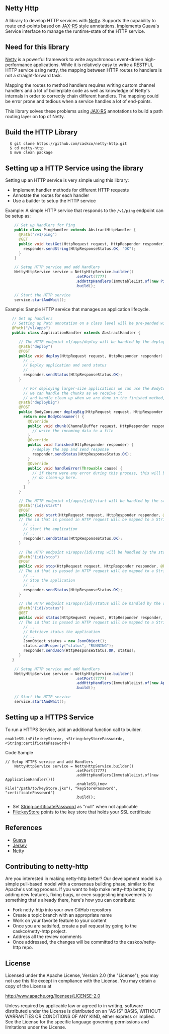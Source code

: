 Netty Http
-------
A library to develop HTTP services with [Netty](http://netty.io/). Supports the capability to route end-points based on [JAX-RS](https://jax-rs-spec.java.net/) style annotations. Implements Guava's Service interface to manage the runtime-state of the HTTP service.

<!--
Does it work?
-------------
[![Build Status](https://travis-ci.org/caskco/netty-http.svg?branch=develop)](https://travis-ci.org/caskco/netty-http)
-->

Need for this library 
---------------------
[Netty](http://netty.io/) is a powerful framework to write asynchronous event-driven high-performance applications. While it is relatively easy to write a RESTFUL HTTP service using netty, the mapping between HTTP routes to handlers is
not a straight-forward task.

Mapping the routes to method handlers requires writing custom channel handlers and a lot of boilerplate code
as well as knowledge of Netty's internals in order to correctly chain different handlers. The mapping could be
error prone and tedious when a service handles a lot of end-points.

This library solves these problems using [JAX-RS](https://jax-rs-spec.java.net/) annotations to build a path routing layer on top of Netty.

Build the HTTP Library
----------------------
```
  $ git clone https://github.com/caskco/netty-http.git
  $ cd netty-http
  $ mvn clean package
```

Setting up a HTTP Service using the library
--------------------------------------------
Setting up an HTTP service is very simple using this library:
* Implement handler methods for different HTTP requests
* Annotate the routes for each handler
* Use a builder to setup the HTTP service

Example: A simple HTTP service that responds to the `/v1/ping` endpoint can be setup as:

```java
    // Set up Handlers for Ping
    public class PingHandler extends AbstractHttpHandler {
      @Path("/v1/ping")
      @GET
      public void testGet(HttpRequest request, HttpResponder responder){
        responder.sendString(HttpResponseStatus.OK, "OK");
      }
    }

    // Setup HTTP service and add Handlers
    NettyHttpService service = NettyHttpService.builder()
                               .setPort(7777)
                               .addHttpHandlers(ImmutableList.of(new PingHandler()))
                               .build();

    // Start the HTTP service
    service.startAndWait();
```

Example: Sample HTTP service that manages an application lifecycle.

```java
   // Set up handlers
   // Setting up Path annotation on a class level will be pre-pended with
   @Path("/v1/apps")
   public class ApplicationHandler extends AbstractHandler {

      // The HTTP endpoint v1/apps/deploy will be handled by the deploy method given below
      @Path("deploy")
      @POST
      public void deploy(HttpRequest request, HttpResponder responder) {
        // ..
        // Deploy application and send status
        // ..
        responder.sendStatus(HttpResponseStatus.OK);
      }

        // For deploying larger-size applications we can use the BodyConsumer abstract-class,
        // we can handle the chunks as we receive it
        // and handle clean up when we are done in the finished method, this approach is memory efficient
      @Path("deploybig")
      @POST
      public BodyConsumer deployBig(HttpRequest request, HttpResponder responder) {
        return new BodyConsumer() {
          @Override
          public void chunk(ChannelBuffer request, HttpResponder responder) {
            // write the incoming data to a file
          }
          @Override
          public void finished(HttpResponder responder) {
            //deploy the app and send response
            responder.sendStatus(HttpResponseStatus.OK);
          }
          @Override
          public void handleError(Throwable cause) {
            // if there were any error during this process, this will be called.
            // do clean-up here.
          }
        }
      }

      // The HTTP endpoint v1/apps/{id}/start will be handled by the start method given below
      @Path("{id}/start")
      @POST
      public void start(HttpRequest request, HttpResponder responder, @PathParam("id") String id) {
      // The id that is passed in HTTP request will be mapped to a String via the PathParam annotation
        // ..
        // Start the application
        // ..
        responder.sendStatus(HttpResponseStatus.OK);
      }

      // The HTTP endpoint v1/apps/{id}/stop will be handled by the stop method given below
      @Path("{id}/stop")
      @POST
      public void stop(HttpRequest request, HttpResponder responder, @PathParam("id") String id) {
      // The id that is passed in HTTP request will be mapped to a String via the PathParam annotation
        // ..
        // Stop the application
        // ..
        responder.sendStatus(HttpResponseStatus.OK);
      }

      // The HTTP endpoint v1/apps/{id}/status will be handled by the status method given below
      @Path("{id}/status")
      @GET
      public void status(HttpRequest request, HttpResponder responder, @PathParam("id") String id) {
      // The id that is passed in HTTP request will be mapped to a String via the PathParam annotation
        // ..
        // Retrieve status the application
        // ..
        JsonObject status = new JsonObject();
        status.addProperty("status", "RUNNING");
        responder.sendJson(HttpResponseStatus.OK, status);
      }
   }

    // Setup HTTP service and add Handlers
    NettyHttpService service = NettyHttpService.builder()
                               .setPort(7777)
                               .addHttpHandlers(ImmutableList.of(new ApplicationHandler()))
                               .build();

    // Start the HTTP service
    service.startAndWait();
```

Setting up a HTTPS Service
---------------------------
To run a HTTPS Service, add an additional function call to builder.
```
enableSSL(<File:keyStore>, <String:keyStorePassword>,  <String:certificatePassword>)
```

Code Sample
```
// Setup HTTPS service and add Handlers
    NettyHttpService service = NettyHttpService.builder()
                               .setPort(7777)
                               .addHttpHandlers(ImmutableList.of(new ApplicationHandler()))
                               .enableSSL(new File("/path/to/keyStore.jks"), "keyStorePassword", "certificatePassowrd")
                               .build();
```

* Set <String:certificatePassword> as "null" when not applicable 
* <File:keyStore> points to the key store that holds your SSL certificate

References
----------
* [Guava](https://code.google.com/p/guava-libraries/)
* [Jersey](https://jersey.java.net)
* [Netty](http://netty.io/)

## Contributing to netty-http

Are you interested in making netty-http better? Our development model is a simple pull-based model with a consensus building phase, similar to the Apache's voting process. If you want to help make netty-http better, by adding new features, fixing bugs, or even suggesting improvements to something that's already there, here's how you can contribute:

 * Fork netty-http into your own GitHub repository
 * Create a topic branch with an appropriate name
 * Work on your favorite feature to your content
 * Once you are satisifed, create a pull request by going to the caskco/netty-http project.
 * Address all the review comments
 * Once addressed, the changes will be committed to the caskco/netty-http repo.

## License
Licensed under the Apache License, Version 2.0 (the "License"); you may not use this file except in compliance with the License. You may obtain a copy of the License at

http://www.apache.org/licenses/LICENSE-2.0

Unless required by applicable law or agreed to in writing, software distributed under the License is distributed on an "AS IS" BASIS, WITHOUT WARRANTIES OR CONDITIONS OF ANY KIND, either express or implied. See the License for the specific language governing permissions and limitations under the License.
